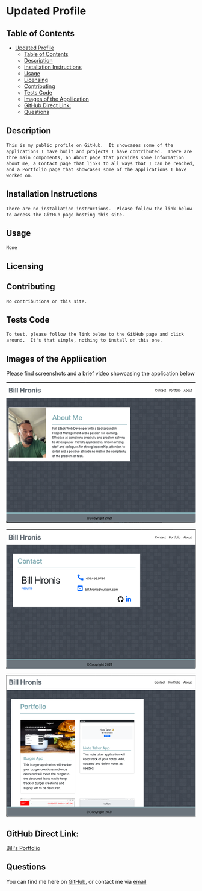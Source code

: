 
# Updated Profile 
  


## Table of Contents 
- [Updated Profile](#updated-profile)
  - [Table of Contents](#table-of-contents)
  - [Description](#description)
  - [Installation Instructions](#installation-instructions)
  - [Usage](#usage)
  - [Licensing](#licensing)
  - [Contributing](#contributing)
  - [Tests Code](#tests-code)
  - [Images of the Appliication](#images-of-the-appliication)
  - [GitHub Direct Link:](#github-direct-link)
  - [Questions](#questions)
    
## Description
    This is my public profile on GitHub.  It showcases some of the applications I have built and projects I have contributed.  There are thre main components, an About page that provides some information about me, a Contact page that links to all ways that I can be reached, and a Portfolio page that showcases some of the applications I have worked on.
    
## Installation Instructions 
    There are no installation instructions.  Please follow the link below to access the GitHub page hosting this site.

## Usage
    None
    
## Licensing
      

    
## Contributing
    No contributions on this site.
    
## Tests Code
    To test, please follow the link below to the GitHub page and click around.  It's that simple, nothing to install on this one.


## Images of the Appliication
Please find screenshots and a brief video showcasing the application below

![About Page](./Assets/readmeimages/about.png)

![Contact Page](./Assets/readmeimages/contact.png)

![Portfolio Page](./Assets/readmeimages/portfolio.png)

## GitHub Direct Link:  

[Bill's Portfolio](https://daze77.github.io/updatedPortfolio/)






    
## Questions
    
You can find me here on [GitHub](http://github.com/daze77), or contact me via [email](mailto:daze77@gmail.com)  
    